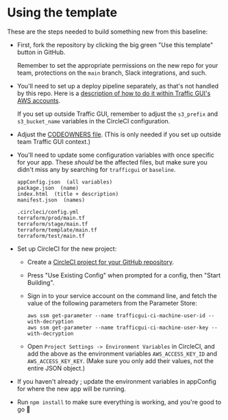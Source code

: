 # Using the template

These are the steps needed to build something new from this baseline:

- First, fork the repository by clicking the big green "Use this template" button in GitHub.

    Remember to set the appropriate permissions on the new repo for your team, protections on the `main` branch, Slack integrations, and such.

- You'll need to set up a deploy pipeline separately, as that's not handled by this repo. Here is a [description of how to do it within Traffic GUI's AWS accounts](https://github.com/nsbno/trafficgui-aws/blob/master/docs/frontend-pipeline.md). 
	
    If you set up outside Traffic GUI, remember to adjust the `s3_prefix` and `s3_bucket_name` variables in the CircleCI configuration.

- Adjust the [CODEOWNERS file](https://github.com/nsbno/trafficgui-frontend-baseline/blob/master/docs/CODEOWNERS). (This is only needed if you set up outside team Traffic GUI context.)

- You'll need to update some configuration variables with once specific for your app. These _should_ be the affected files, but make sure you didn't miss any by searching for `trafficgui` or `baseline`.

    ```
    appConfig.json  (all variables)
    package.json  (name) 
    index.html  (title + description)
    manifest.json  (names)
  
    .circleci/config.yml
    terraform/prod/main.tf
    terraform/stage/main.tf
    terraform/template/main.tf
    terraform/test/main.tf
    ```

- Set up CircleCI for the new project:

    - Create a [CircleCI project for your GitHub repository](https://app.circleci.com/projects/project-dashboard/github/nsbno/).
    - Press "Use Existing Config" when prompted for a config, then "Start Building".
    - Sign in to your service account on the command line, and fetch the value of the following parameters from the Parameter Store:
		
        ```
        aws ssm get-parameter --name trafficgui-ci-machine-user-id --with-decryption
        aws ssm get-parameter --name trafficgui-ci-machine-user-key --with-decryption
        ```

    - Open `Project Settings -> Environment Variables` in CircleCI, and add the above as the environment variables `AWS_ACCESS_KEY_ID` and `AWS_ACCESS_KEY_KEY`. (Make sure you only add their values, not the entire JSON object.)

- If you haven't already ; update the environment variables in appConfig for where the new app will be running.

- Run `npm install` to make sure everything is working, and you're good to go :tada:

